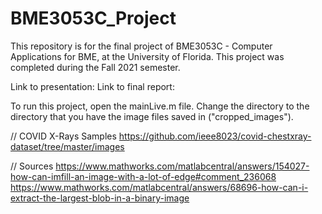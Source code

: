 # BME3053C_Project

This repository is for the final project of BME3053C - Computer Applications for BME, at the University of Florida. This project was completed during the Fall 2021 semester. 

Link to presentation:
Link to final report:

To run this project, open the mainLive.m file. Change the directory to the directory that you have the image files saved in ("cropped_images").

// COVID X-Rays Samples
https://github.com/ieee8023/covid-chestxray-dataset/tree/master/images


// Sources
https://www.mathworks.com/matlabcentral/answers/154027-how-can-imfill-an-image-with-a-lot-of-edge#comment_236068
https://www.mathworks.com/matlabcentral/answers/68696-how-can-i-extract-the-largest-blob-in-a-binary-image


